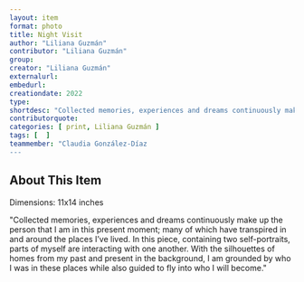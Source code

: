 ```yaml
---
layout: item
format: photo
title: Night Visit
author: "Liliana Guzmán"
contributor: "Liliana Guzmán"
group:
creator: "Liliana Guzmán"
externalurl:
embedurl:
creationdate: 2022
type: 
shortdesc: "Collected memories, experiences and dreams continuously make up the person that I am in this present moment; many of which have transpired in and around the places I’ve lived. In this piece, containing two self-portraits, parts of myself are interacting with one another. With the silhouettes of homes from my past and present in the background, I am grounded by who I was in these places while also guided to fly into who I will become."
contributorquote:
categories: [ print, Liliana Guzmán ]
tags: [  ]
teammember: "Claudia González-Díaz
---
```


## About This Item

Dimensions: 11x14 inches

"Collected memories, experiences and dreams continuously make up the person that I am in this present moment; many of which have transpired in and around the places I’ve lived. In this piece, containing two self-portraits, parts of myself are interacting with one another. With the silhouettes of homes from my past and present in the background, I am grounded by who I was in these places while also guided to fly into who I will become."

